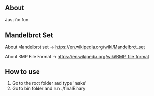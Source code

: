## About

Just for fun.

## Mandelbrot Set

About Mandelbrot set -> https://en.wikipedia.org/wiki/Mandelbrot_set

About BMP File Format -> https://en.wikipedia.org/wiki/BMP_file_format

## How to use
1. Go to the root folder and type 'make'
2. Go to bin folder and run ./finalBinary
